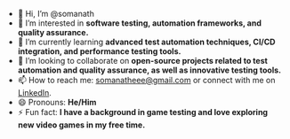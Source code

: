 - 👋 Hi, I’m @somanath
- 👀 I’m interested in **software testing, automation frameworks, and quality assurance.**
- 🌱 I’m currently learning **advanced test automation techniques, CI/CD integration, and performance testing tools.**
- 💞️ I’m looking to collaborate on **open-source projects related to test automation and quality assurance, as well as innovative testing tools.**
- 📫 How to reach me: [somanatheee@gmail.com](mailto:somanatheee@gmail.com) or connect with me on [LinkedIn](https://www.linkedin.com/in/somanathpatil).
- 😄 Pronouns: **He/Him**
- ⚡ Fun fact: **I have a background in game testing and love exploring new video games in my free time.**

<!---
somanath31/somanath31 is a ✨ special ✨ repository because its `README.md` (this file) appears on your GitHub profile.
You can click the Preview link to take a look at your changes.
--->
